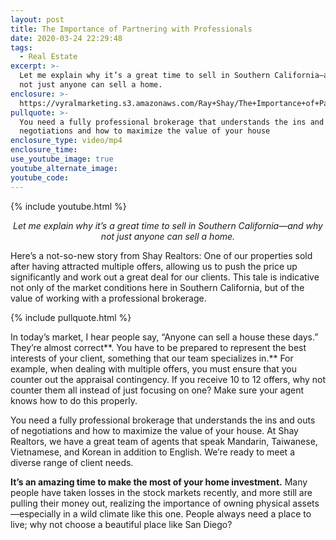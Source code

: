 ```yaml
---
layout: post
title: The Importance of Partnering with Professionals
date: 2020-03-24 22:29:48
tags:
  - Real Estate
excerpt: >-
  Let me explain why it’s a great time to sell in Southern California—and why
  not just anyone can sell a home.
enclosure: >-
  https://vyralmarketing.s3.amazonaws.com/Ray+Shay/The+Importance+of+Partnering+with+Professionals.mp4
pullquote: >-
  You need a fully professional brokerage that understands the ins and outs of
  negotiations and how to maximize the value of your house
enclosure_type: video/mp4
enclosure_time:
use_youtube_image: true
youtube_alternate_image:
youtube_code:
---
```


{% include youtube.html %}

<p style="text-align: center;"><em>Let me explain why it’s a great time to sell in Southern California—and why not just anyone can sell a home.</em></p>

Here’s a not-so-new story from Shay Realtors: One of our properties sold after having attracted multiple offers, allowing us to push the price up significantly and work out a great deal for our clients. This tale is indicative not only of the market conditions here in Southern California, but of the value of working with a professional brokerage.&nbsp;

{% include pullquote.html %}

In today’s market, I hear people say, “Anyone can sell a house these days.” They’re almost correct**. You have to be prepared to represent the best interests of your client, something that our team specializes in.** For example, when dealing with multiple offers, you must ensure that you counter out the appraisal contingency. If you receive 10 to 12 offers, why not counter them all instead of just focusing on one? Make sure your agent knows how to do this properly.&nbsp;

You need a fully professional brokerage that understands the ins and outs of negotiations and how to maximize the value of your house. At Shay Realtors, we have a great team of agents that speak Mandarin, Taiwanese, Vietnamese, and Korean in addition to English. We’re ready to meet a diverse range of client needs.&nbsp;

**It’s an amazing time to make the most of your home investment.** Many people have taken losses in the stock markets recently, and more still are pulling their money out, realizing the importance of owning physical assets—especially in a wild climate like this one. People always need a place to live; why not choose a beautiful place like San Diego?&nbsp;